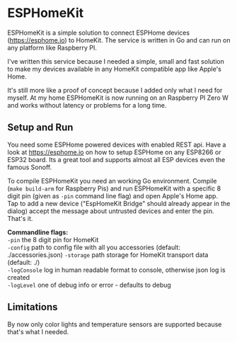 # ESPHomeKit

ESPHomeKit is a simple solution to connect ESPHome devices (https://esphome.io) to HomeKit.
The service is written in Go and can run on any platform like Raspberry PI.

I've written this service because I needed a simple, small and fast solution to make my devices available in 
any HomeKit compatible app like Apple's Home.

It's still more like a proof of concept because I added only what I need for myself. At my home ESPHomeKit is now running on an Raspberry PI Zero W and works without latency or problems for a long time.

## Setup and Run

You need some ESPHome powered devices with enabled REST api. Have a look at https://esphome.io on
how to setup ESPHome on any ESP8266 or ESP32 board. Its a great tool and supports
almost all ESP devices even the famous Sonoff.

To compile ESPHomeKit you need an working Go environment. 
Compile (`make build-arm` for Raspberry Pis) and run ESPHomeKit with a specific 8 digit pin (given as `-pin` command line flag) and open Apple's Home app. Tap to add a new device ("EspHomeKit Bridge" should already appear in the dialog) accept the message about untrusted devices and enter the pin. That's it.

**Commandline flags:**  
`-pin` the 8 digit pin for HomeKit  
`-config` path to config file with all you accessories (default: ./accessories.json)
`-storage` path storage for HomeKit transport data (default: ./)  
`-logConsole` log in human readable format to console, otherwise json log is created  
`-logLevel` one of debug info or error - defaults to debug

## Limitations

By now only color lights and temperature sensors are supported because that's what
I needed.
 

